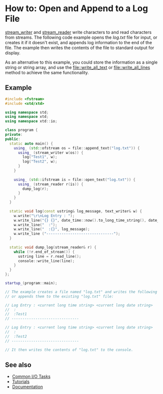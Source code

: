 # How to: Open and Append to a Log File

[stream_writer](#) and [stream_reader](#) write characters to and read characters from streams. 
The following code example opens the *log.txt* file for input, or creates it if it doesn't exist, and appends log information to the end of the file.
The example then writes the contents of the file to standard output for display.

As an alternative to this example, you could store the information as a single string or string array, and use the [file::write_all_text](#) or [file::write_all_lines](#) method to achieve the same functionality.
 
## Example

```cpp
#include <fstream>
#include <xtd/xtd>

using namespace std;
using namespace xtd;
using namespace xtd::io;

class program {
private:
public:
  static auto main() {
    using_ (std::ofstream os = file::append_text("log.txt")) {
      using_ (stream_writer w(os)) {
        log("Test1", w);
        log("Test2", w);
      }
    }
    
    using_ (std::ifstream is = file::open_text("log.txt")) {
      using_ (stream_reader r(is)) {
        dump_log(r);
      }
    }
  }
  
  static void log(const ustring& log_message, text_writer& w) {
    w.write("\r\nLog Entry : ");
    w.write_line("{} {}", date_time::now().to_long_time_string(), date_time::now().to_long_date_string());
    w.write_line("  :");
    w.write_line("  :{}", log_message);
    w.write_line ("-------------------------------");
  }
  
  static void dump_log(stream_reader& r) {
    while (!r.end_of_stream()) {
      ustring line = r.read_line();
      console::write_line(line);
    }
  }
};

startup_(program::main);

// The example creates a file named "log.txt" and writes the following lines to it,
// or appends them to the existing "log.txt" file:

// Log Entry : <current long time string> <current long date string>
//  :
//  :Test1
// -------------------------------

// Log Entry : <current long time string> <current long date string>
//  :
//  :Test2
// -------------------------------

// It then writes the contents of "log.txt" to the console.
```
 
## See also

* [Common I/O Tasks](/docs/documentation/Guides/xtd.core/Common%20I%3AO%20tasks)
* [Tutorials](/docs/documentation/Guides/Overview/Tutorials)
* [Documentation](/docs/documentation)

[//]: # (https://docs.microsoft.com/en-us/dotnet/standard/io/how-to-open-and-append-to-a-log-file)
